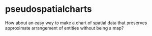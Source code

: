 # pseudospatialcharts
How about an easy way to make a chart of spatial data that preserves approximate arrangement of entities without being a map?
